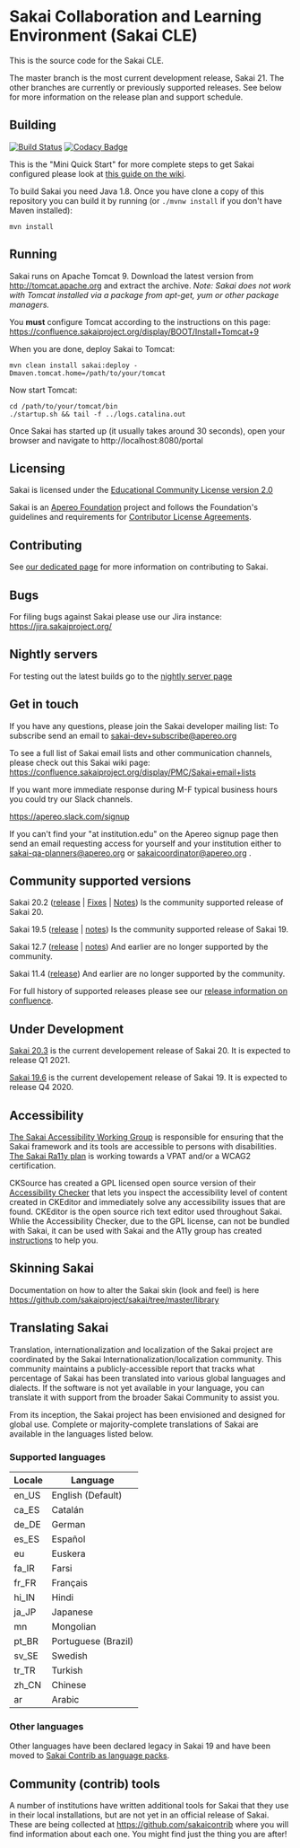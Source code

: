 # Sakai Collaboration and Learning Environment (Sakai CLE)

This is the source code for the Sakai CLE.

The master branch is the most current development release, Sakai 21.
The other branches are currently or previously supported releases. See below for more information on the release plan and support schedule.

## Building

[![Build Status](https://travis-ci.org/sakaiproject/sakai.svg?branch=master)](https://travis-ci.org/sakaiproject/sakai)
[![Codacy Badge](https://api.codacy.com/project/badge/Grade/c68908d6bc044e95b453bae7ddcbad4a)](https://www.codacy.com/app/sakaiproject/sakai?utm_source=github.com&amp;utm_medium=referral&amp;utm_content=sakaiproject/sakai&amp;utm_campaign=Badge_Grade)

This is the "Mini Quick Start" for more complete steps to get Sakai configured please look at [this guide on the wiki](https://github.com/sakaiproject/sakai/wiki/Quick-Start-from-Source).

To build Sakai you need Java 1.8. Once you have clone a copy of this repository you can
build it by running (or `./mvnw install` if you don't have Maven installed):
```
mvn install
```

## Running

Sakai runs on Apache Tomcat 9. Download the latest version from http://tomcat.apache.org and extract the archive.
*Note: Sakai does not work with Tomcat installed via a package from apt-get, yum or other package managers.*

You **must** configure Tomcat according to the instructions on this page:
https://confluence.sakaiproject.org/display/BOOT/Install+Tomcat+9

When you are done, deploy Sakai to Tomcat:
```
mvn clean install sakai:deploy -Dmaven.tomcat.home=/path/to/your/tomcat
```

Now start Tomcat:
```
cd /path/to/your/tomcat/bin
./startup.sh && tail -f ../logs.catalina.out
```

Once Sakai has started up (it usually takes around 30 seconds), open your browser and navigate to http://localhost:8080/portal

## Licensing

Sakai is licensed under the [Educational Community License version 2.0](http://opensource.org/licenses/ECL-2.0) 

Sakai is an [Apereo Foundation](http://www.apereo.org) project and follows the Foundation's guidelines and requirements for [Contributor License Agreements](https://www.apereo.org/licensing).

## Contributing

See [our dedicated page](CONTRIBUTING.md) for more information on contributing to Sakai.

## Bugs

For filing bugs against Sakai please use our Jira instance: https://jira.sakaiproject.org/

## Nightly servers 
For testing out the latest builds go to the [nightly server page](http://nightly2.sakaiproject.org)

## Get in touch
If you have any questions, please join the Sakai developer mailing list: To subscribe send an email to sakai-dev+subscribe@apereo.org

To see a full list of Sakai email lists and other communication channels, please check out this Sakai wiki page:
https://confluence.sakaiproject.org/display/PMC/Sakai+email+lists

If you want more immediate response during M-F typical business hours you could try our Slack channels.

https://apereo.slack.com/signup

If you can't find your  "at institution.edu" on the Apereo signup page then send an email requesting access for yourself and your institution either to sakai-qa-planners@apereo.org or sakaicoordinator@apereo.org .

## Community supported versions

Sakai 20.2 ([release](http://source.sakaiproject.org/release/20.2/) | [Fixes](https://confluence.sakaiproject.org/display/DOC/20.2+Fixes+by+tool) | [Notes](https://confluence.sakaiproject.org/display/DOC/Sakai+20+Release+Notes))
Is the community supported release of Sakai 20.

Sakai 19.5 ([release](http://source.sakaiproject.org/release/19.5/) | [notes](https://confluence.sakaiproject.org/display/DOC/Sakai+19+Release+Notes))
Is the community supported release of Sakai 19.

Sakai 12.7 ([release](http://source.sakaiproject.org/release/12.7/) | [notes](https://confluence.sakaiproject.org/display/DOC/Sakai+12+Release+Notes))
And earlier are no longer supported by the community.

Sakai 11.4 ([release](http://source.sakaiproject.org/release/11.4/))
And earlier are no longer supported by the community.

For full history of supported releases please see our [release information on confluence](https://confluence.sakaiproject.org/display/DOC/Sakai+Release+Date+list).

## Under Development

[Sakai 20.3](https://confluence.sakaiproject.org/display/REL/Sakai+20+Straw+person) is the current developement release of Sakai 20. It is expected to release Q1 2021.

[Sakai 19.6](https://confluence.sakaiproject.org/display/REL/Sakai+19+Straw+person) is the current developement release of Sakai 19. It is expected to release Q4 2020.

## Accessibility
[The Sakai Accessibility Working Group](https://confluence.sakaiproject.org/display/2ACC/Accessibility+Working+Group) is responsible for ensuring that the Sakai framework and its tools are accessible to persons with disabilities. [The Sakai Ra11y plan](https://confluence.sakaiproject.org/display/2ACC/rA11y+Plan) is working towards a VPAT and/or a WCAG2 certification.

CKSource has created a GPL licensed open source version of their [Accessibility Checker](https://cksource.com/ckeditor/services#accessibility-checker) that lets you inspect the accessibility level of content created in CKEditor and immediately solve any accessibility issues that are found. CKEditor is the open source rich text editor used throughout Sakai. Whlie the Accessibility Checker, due to the GPL license, can not be bundled with Sakai, it can be used with Sakai and the A11y group has created [instructions](https://confluence.sakaiproject.org/display/2ACC/CKEditor+Accessibility+Checker) to help you.

## Skinning Sakai
Documentation on how to alter the Sakai skin (look and feel) is here https://github.com/sakaiproject/sakai/tree/master/library

## Translating Sakai

Translation, internationalization and localization of the Sakai project are coordinated by the Sakai Internationalization/localization community. This community maintains a publicly-accessible report that tracks what percentage of Sakai has been translated into various global languages and dialects. If the software is not yet available in your language, you can translate it with support from the broader Sakai Community to assist you. 

From its inception, the Sakai project has been envisioned and designed for global use. Complete or majority-complete translations of Sakai are available in the languages listed below. 

### Supported languages
| Locale | Language|
| ------ | ------ |
| en_US | English (Default) |
| ca_ES | Catalán |
| de_DE | German |
| es_ES | Español |
| eu | Euskera |
| fa_IR | Farsi |
| fr_FR | Français |
| hi_IN | Hindi |
| ja_JP | Japanese |
| mn | Mongolian |
| pt_BR | Portuguese (Brazil) |
| sv_SE | Swedish |
| tr_TR | Turkish |
| zh_CN | Chinese |
| ar | Arabic |

### Other languages

Other languages have been declared legacy in Sakai 19 and have been moved to [Sakai Contrib as language packs](https://github.com/sakaicontrib/legacy-language-packs).

## Community (contrib) tools
A number of institutions have written additional tools for Sakai that they use in their local installations, but are not yet in an official release of Sakai. These are being collected at https://github.com/sakaicontrib where you will find information about each one. You might find just the thing you are after!


